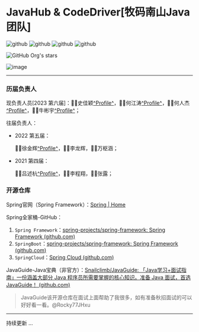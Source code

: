 # JavaHub & CodeDriver[牧码南山Java团队]

​![github](https://img.shields.io/badge/JavaHub-SpringBoot-brightgreen.svg) ![github](https://img.shields.io/badge/JavaHub-SpringCloud-brightgreen.svg) ![github](https://img.shields.io/badge/JavaHub-MyBatisPlus-brightgreen.svg) ​![github](https://img.shields.io/badge/JavaHub-%E5%A4%A7%E6%95%B0%E6%8D%AE-brightgreen.svg)​

​![GitHub Org's stars](https://img.shields.io/github/stars/CodeDriver-Of-Sanya) 

​![image](assets/image-20230902215137-9l742p1.png)​

---

### 历届负责人

现负责人员[2023 第六届]：👩‍💻史佳颖[^Profile^](https://github.com/qinranguchangsheng)，👨‍💻何江涛[^Profile^](https://github.com/Tiga111)，👨‍💻何人杰[^Profile^](https://github.com/h5933567)，👨‍💻牛彬宇[^Profile^](https://github.com/strgundam)；

往届负责人：

* 2022 第五届：

  🧑‍💻徐金辉[^Profile^](https://github.com/Rocky77JHxu)，🧑‍💻李龙辉，🧑‍💻万枢涵；
* 2021 第四届：

  🧑‍💻吕述杭[^Profile^](https://github.com/xiaohangguo)，🧑‍💻李程翔，👩‍💻张露；

### 开源仓库

Spring官网（Spring Framework）：[Spring | Home](https://spring.io/)

Spring全家桶-GitHub：

1. ​`Spring Framework`​：[spring-projects/spring-framework: Spring Framework (github.com)](https://github.com/spring-projects/spring-framework)
2. ​`SpringBoot`​：[spring-projects/spring-framework: Spring Framework (github.com)](https://github.com/spring-projects/spring-framework)
3. ​`SpringCloud`​：[Spring Cloud (github.com)](https://github.com/spring-cloud)

JavaGuide-Java宝典（非官方）：[Snailclimb/JavaGuide: 「Java学习+面试指南」一份涵盖大部分 Java 程序员所需要掌握的核心知识。准备 Java 面试，首选 JavaGuide！ (github.com)](https://github.com/Snailclimb/JavaGuide)

> JavaGuide该开源仓库在面试上面帮助了我很多，如有准备秋招面试的可以好好看一看。@Rocky77JHxu

---

持续更新 ...

‍
